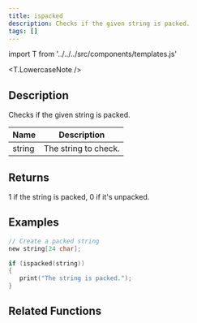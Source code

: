 ```yaml
---
title: ispacked
description: Checks if the given string is packed.
tags: []
---
```


import T from '../../../src/components/templates.js'

<T.LowercaseNote />

## Description

Checks if the given string is packed.

| Name   | Description          |
| ------ | -------------------- |
| string | The string to check. |

## Returns

1 if the string is packed, 0 if it's unpacked.

## Examples

```c
// Create a packed string
new string[24 char];

if (ispacked(string))
{
   print("The string is packed.");
}
```

## Related Functions
